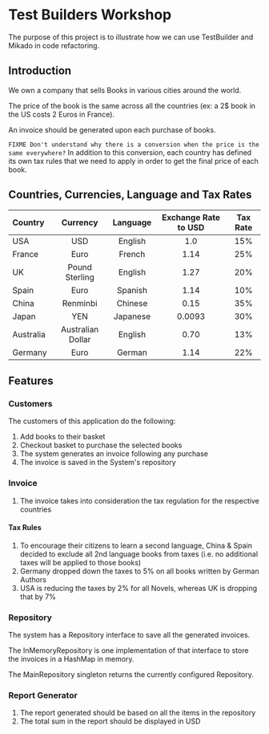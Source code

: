 # Test Builders Workshop 

The purpose of this project is to illustrate how we can use TestBuilder and 
Mikado in code refactoring. 

## Introduction

We own a company that sells Books in various cities around the world.

The price of the book is the same across all the countries (ex: a 2$ book in 
the US costs 2 Euros in France).

An invoice should be generated upon each purchase of books.

`FIXME Don't understand why there is a conversion when the price is the same everywhere?`
In addition to this conversion, each country has defined its own tax rules 
that we need to apply in order to get the final price of each book. 

## Countries, Currencies, Language and Tax Rates 

| Country       | Currency          | Language  | Exchange Rate to USD  | Tax Rate | 
| :-------------|:-----------------:| :--------:| :--------------------:|:--------:|
| USA           | USD               | English   | 1.0                   | 15%      |
| France        | Euro              | French    | 1.14                  | 25%      |
| UK            | Pound Sterling    | English   | 1.27                  | 20%      |
| Spain         | Euro              | Spanish   | 1.14                  | 10%      |
| China         | Renminbi          | Chinese   | 0.15                  | 35%      |
| Japan         | YEN               | Japanese  | 0.0093                | 30%      |
| Australia     | Australian Dollar | English   | 0.70                  | 13%      |
| Germany       | Euro              | German    | 1.14                  | 22%      |


## Features

### Customers 

The customers of this application do the following: 

1. Add books to their basket 
2. Checkout basket to purchase the selected books 
3. The system generates an invoice following any purchase
4. The invoice is saved in the System's repository

### Invoice

1. The invoice takes into consideration the tax regulation for the respective
 countries
 
#### Tax Rules

1. To encourage their citizens to learn a second language, China & Spain 
decided to exclude all 2nd language books from taxes (i.e. no additional taxes 
will be applied to those books)
2. Germany dropped down the taxes to 5% on all books written by German Authors 
3. USA is reducing the taxes by 2% for all Novels, whereas UK is dropping that
by 7%

### Repository

The system has a Repository interface to save all the generated invoices.

The InMemoryRepository is one implementation of that interface to store the 
invoices in a HashMap in memory.

The MainRepository singleton returns the currently configured Repository.

### Report Generator 
1. The report generated should be based on all the items in the repository
2. The total sum in the report should be displayed in USD 

  